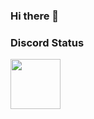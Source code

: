 ### Hi there 👋

<!--
**stat1c0/stat1c0** is a ✨ _special_ ✨ repository because its `README.md` (this file) appears on your GitHub profile.

Here are some ideas to get you started:

- 🔭 I’m currently working on ...
- 🌱 I’m currently learning ...
- 👯 I’m looking to collaborate on ...
- 🤔 I’m looking for help with ...
- 💬 Ask me about ...
- 📫 How to reach me: ...
- 😄 Pronouns: ...
- ⚡ Fun fact: ...
-->
### Discord Status
<a href="https://discord.com/users/731754141331882017">
<img height="80px" src="https://discord.c99.nl/widget/theme-2/930662117630165013.png" />
</a>
